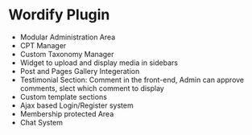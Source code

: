 # Wordify Plugin

*   Modular Administration Area
*   CPT Manager
*   Custom Taxonomy Manager
*   Widget to upload and display media in sidebars
*   Post and Pages Gallery Integeration
*   Testimonial Section: Comment in the front-end, Admin can approve comments, slect which comment to display
*   Custom template sections
*   Ajax based Login/Register system
*   Membership protected Area
*   Chat System